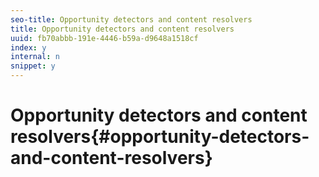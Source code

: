 ```yaml
---
seo-title: Opportunity detectors and content resolvers
title: Opportunity detectors and content resolvers
uuid: fb70abbb-191e-4446-b59a-d9648a1518cf
index: y
internal: n
snippet: y
---
```


# Opportunity detectors and content resolvers{#opportunity-detectors-and-content-resolvers}

